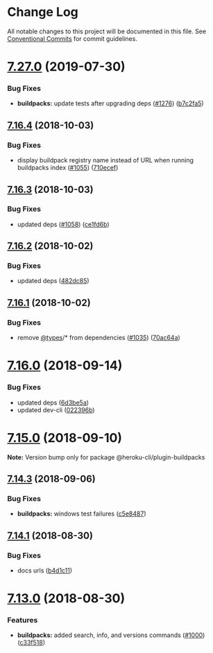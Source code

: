 # Change Log

All notable changes to this project will be documented in this file.
See [Conventional Commits](https://conventionalcommits.org) for commit guidelines.

<a name="7.27.0"></a>
# [7.27.0](https://github.com/heroku/cli/compare/v7.26.2...v7.27.0) (2019-07-30)


### Bug Fixes

* **buildpacks:** update tests after upgrading deps ([#1276](https://github.com/heroku/cli/issues/1276)) ([b7c2fa5](https://github.com/heroku/cli/commit/b7c2fa5))




<a name="7.16.4"></a>
## [7.16.4](https://github.com/heroku/cli/compare/v7.16.3...v7.16.4) (2018-10-03)


### Bug Fixes

* display buildpack registry name instead of URL when running buildpacks index ([#1055](https://github.com/heroku/cli/issues/1055)) ([710ecef](https://github.com/heroku/cli/commit/710ecef))





<a name="7.16.3"></a>
## [7.16.3](https://github.com/heroku/cli/compare/v7.16.2...v7.16.3) (2018-10-03)


### Bug Fixes

* updated deps ([#1058](https://github.com/heroku/cli/issues/1058)) ([ce1fd6b](https://github.com/heroku/cli/commit/ce1fd6b))




<a name="7.16.2"></a>
## [7.16.2](https://github.com/heroku/cli/compare/v7.16.1...v7.16.2) (2018-10-02)


### Bug Fixes

* updated deps ([482dc85](https://github.com/heroku/cli/commit/482dc85))





<a name="7.16.1"></a>
## [7.16.1](https://github.com/heroku/cli/compare/v7.16.0...v7.16.1) (2018-10-02)


### Bug Fixes

* remove [@types](https://github.com/types)/* from dependencies ([#1035](https://github.com/heroku/cli/issues/1035)) ([70ac64a](https://github.com/heroku/cli/commit/70ac64a))





<a name="7.16.0"></a>
# [7.16.0](https://github.com/heroku/cli/compare/v7.15.2...v7.16.0) (2018-09-14)


### Bug Fixes

* updated deps ([6d3be5a](https://github.com/heroku/cli/commit/6d3be5a))
* updated dev-cli ([022396b](https://github.com/heroku/cli/commit/022396b))





<a name="7.15.0"></a>
# [7.15.0](https://github.com/heroku/cli/compare/v7.14.4...v7.15.0) (2018-09-10)

**Note:** Version bump only for package @heroku-cli/plugin-buildpacks





<a name="7.14.3"></a>
## [7.14.3](https://github.com/heroku/cli/compare/v7.14.2...v7.14.3) (2018-09-06)


### Bug Fixes

* **buildpacks:** windows test failures ([c5e8487](https://github.com/heroku/cli/commit/c5e8487))




<a name="7.14.1"></a>
## [7.14.1](https://github.com/heroku/cli/compare/v7.14.0...v7.14.1) (2018-08-30)


### Bug Fixes

* docs urls ([b4d1c11](https://github.com/heroku/cli/commit/b4d1c11))





<a name="7.13.0"></a>
# [7.13.0](https://github.com/heroku/cli/compare/v7.12.6...v7.13.0) (2018-08-30)


### Features

* **buildpacks:** added search, info, and versions commands ([#1000](https://github.com/heroku/cli/issues/1000)) ([c33f518](https://github.com/heroku/cli/commit/c33f518))
